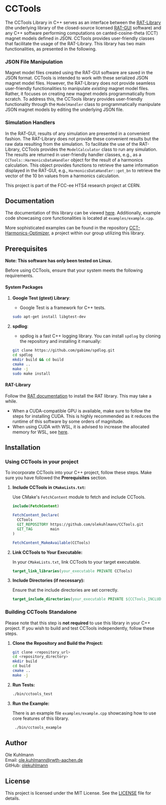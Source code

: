 # CCTools
The CCTools Library in C++ serves as an interface between the [RAT-Library](https://gitlab.com/Project-Rat) (the underlying library of the closed-source licensed [RAT-GUI](https://rat-gui.com/index.html) software) and any C++ software performing computations on canted-cosine-theta (CCT) magnet models defined in JSON. CCTools provides user-friendly classes that facilitate the usage of the RAT-Library. This library has two main functionalities, as presented in the following.

### JSON File Manipulation
Magnet model files created using the RAT-GUI software are saved in the JSON format. 
CCTools is intended to work with these serialized JSON magnet model files. However, the RAT-Library does not provide seamless user-friendly functionalities to manipulate _existing_ magnet model files. Rather, it focuses on creating new magnet models programmatically from scratch. 
To address this, the CCTools library provides user-friendly functionality through the `ModelHandler` class to programmatically manipulate JSON magnet models by editing the underlying JSON file.


### Simulation Handlers
In the RAT-GUI, results of any simulation are presented in a convenient fashion. The RAT-Library does not provide these convenient results but the raw data resulting from the simulation. 
To facilitate the use of the RAT-Library, CCTools provides the `ModelCalculator` class to run any simulation. The results are returned in user-friendly handler classes, e.g., as a `CCTools::HarmonicsDataHandler` object for the result of a harmonics calculation. This object provides functions to retrieve the same information displayed in the RAT-GUI, e.g., `HarmonicsDataHandler::get_bn` to retrieve the vector of the 10 bn values from a harmonics calculation.

This project is part of the FCC-ee HTS4 research project at CERN.

## Documentation
The documentation of this library can be viewed [here](https://olekuhlmann.github.io/CCTools/).
Additionally, example code showcasing core functionalities is located at `examples/example.cpp`.

More sophisticated examples can be found in the repository [CCT-Harmonics-Optimizer](https://github.com/olekuhlmann/CCT-Harmonics-Optimizer), a project within our group utilizing this library. 

## Prerequisites
**Note: This software has only been tested on Linux.**

Before using CCTools, ensure that your system meets the following requirements.

#### System Packages

1. **Google Test (gtest) Library**:
   - Google Test is a framework for C++ tests.
   ```sh
   sudo apt-get install libgtest-dev
   ```

2. **spdlog**:
   - spdlog is a fast C++ logging library.
   You can install `spdlog` by cloning the repository and installing it manually:
   ```sh
   git clone https://github.com/gabime/spdlog.git
   cd spdlog
   mkdir build && cd build
   cmake ..
   make -j
   sudo make install
   ```

#### RAT-Library
Follow the [RAT documentation](https://gitlab.com/Project-Rat/rat-documentation) to install the RAT library. This may take a while.
- When a CUDA-compatible GPU is available, make sure to follow the steps for installing CUDA. This is highly recommended as it reduces the runtime of this software by some orders of magnitude.
- When using CUDA with WSL, it is advised to increase the allocated memory for WSL, see [here](https://geronimo-bergk.medium.com/optimizing-wsl2-performance-setting-memory-and-cpu-allocation-on-windows-513eba7b6086).


## Installation
### Using CCTools in your project

To incorporate CCTools into your C++ project, follow these steps. Make sure you have followed the **Prerequisites** section.

1. **Include CCTools in `CMakeLists.txt`:**

   Use CMake's `FetchContent` module to fetch and include CCTools.

   ```cmake
   include(FetchContent)

   FetchContent_Declare(
     CCTools
     GIT_REPOSITORY https://github.com/olekuhlmann/CCTools.git
     GIT_TAG        main
   )

   FetchContent_MakeAvailable(CCTools)
   ```

2. **Link CCTools to Your Executable:**

   In your `CMakeLists.txt`, link CCTools to your target executable.

   ```cmake
   target_link_libraries(your_executable PRIVATE CCTools)
   ```

3. **Include Directories (if necessary):**

   Ensure that the include directories are set correctly.

   ```cmake
   target_include_directories(your_executable PRIVATE ${CCTools_INCLUDE_DIRS})
   ```


### Building CCTools Standalone

Please note that this step is  **not required** to use this library in your C++ project. If you wish to build and test CCTools independently, follow these steps.

1. **Clone the Repository and Build the Project:**
    ```sh
    git clone <repository_url>
    cd <repository_directory>
    mkdir build
    cd build
    cmake ..
    make -j
    ```

2. **Run Tests:**
    ```sh
    ./bin/cctools_test
    ```

3. **Run the Example:**

   There is an example file `examples/example.cpp` showcasing how to use core features of this library.
   ```sh
    ./bin/cctools_example
    ```

## Author

Ole Kuhlmann  
Email: [ole.kuhlmann@rwth-aachen.de](mailto:ole.kuhlmann@rwth-aachen.de)  
GitHub: [olekuhlmann](https://github.com/olekuhlmann)

## License

This project is licensed under the MIT License. See the [LICENSE](LICENSE) file for details.
